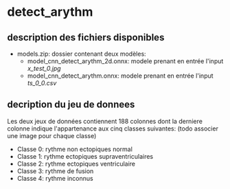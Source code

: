 # detect_arythm

## description des fichiers disponibles
* models.zip: dossier contenant deux modèles:
  * model_cnn_detect_arythm_2d.onnx: modele prenant en entrée l'input *x_test_0.jpg*
  * model_cnn_detect_arythm.onnx: modele prenant en entrée l'input *ts_0_0.csv*   

## decription du jeu de donnees
Les deux jeux de données contiennent 188 colonnes dont la derniere colonne indique l'appartenance aux cinq classes suivantes: (todo associer une image pour chaque classe)

* Classe 0: rythme non ectopiques normal
* Classe 1: rythme ectopiques supraventriculaires
* Classe 2: rythme ectopiques ventriculaire
* Classe 3: rythme de fusion
* Classe 4: rythme inconnus


